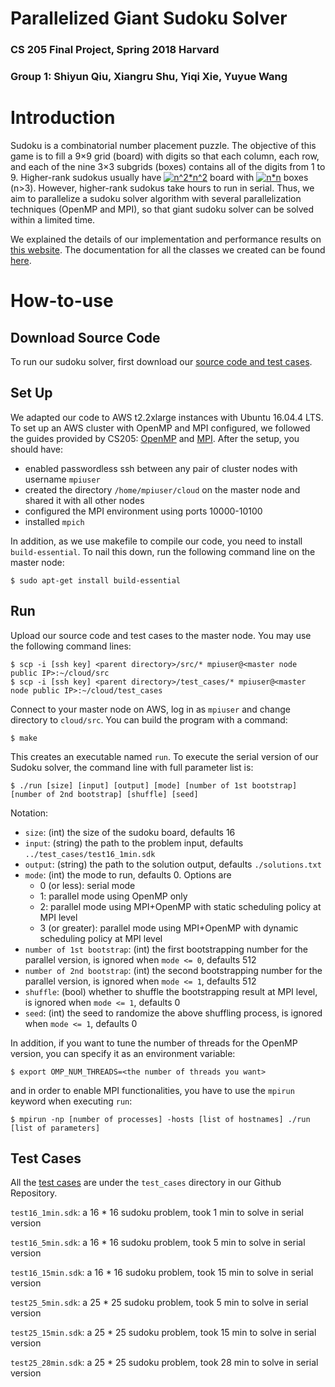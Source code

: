 # Parallelized Giant Sudoku Solver
### CS 205 Final Project, Spring 2018 Harvard 
### Group 1: Shiyun Qiu, Xiangru Shu, Yiqi Xie, Yuyue Wang

# Introduction

Sudoku is a combinatorial number placement puzzle. The objective of this game is to fill a 9×9 grid (board) with digits so that each column, each row, and each of the nine 3×3 subgrids (boxes) contains all of the digits from 1 to 9. Higher-rank sudokus usually have <a href="https://www.codecogs.com/eqnedit.php?latex=n^2*n^2" target="_blank"><img src="https://latex.codecogs.com/gif.latex?n^2*n^2" title="n^2*n^2" /></a> board with <a href="https://www.codecogs.com/eqnedit.php?latex=n*n" target="_blank"><img src="https://latex.codecogs.com/gif.latex?n*n" title="n*n" /></a> boxes (n>3). However, higher-rank sudokus take hours to run in serial. Thus, we aim to parallelize a sudoku solver algorithm with several parallelization techniques (OpenMP and MPI), so that giant sudoku solver can be solved within a limited time.

We explained the details of our implementation and performance results on [this website](https://clairewangyuyue.github.io/CS205_G1.github.io/). The documentation for all the classes we created can be found [here](https://clairewangyuyue.github.io/CS205_G1.github.io/documentation/annotated.html).

# How-to-use

## Download Source Code

To run our sudoku solver, first download our [source code and test cases](https://github.com/shiyunqiu/CS205_Sudoku).

## Set Up

We adapted our code to AWS t2.2xlarge instances with Ubuntu 16.04.4 LTS. To set up an AWS cluster with OpenMP and MPI configured, we followed the guides provided by CS205: [OpenMP](https://github.com/shiyunqiu/CS205_Sudoku/blob/master/documents/Harvard%20CS205%20-%20Spring%202018%20-%20Guide%20-%20Performance%20Optimization%20and%20OpenMP%20on%20AWS%20-%20v1.0.pdf) and [MPI](https://github.com/shiyunqiu/CS205_Sudoku/blob/master/documents/Harvard%20CS205%20-%20Spring%202018%20-%20Guide%20-%20MPI%20on%20AWS%20-%20v1.1.pdf). After the setup, you should have:

 - enabled passwordless ssh between any pair of cluster nodes with username `mpiuser`
 - created the directory `/home/mpiuser/cloud` on the master node and shared it with all other nodes
 - configured the MPI environment using ports 10000-10100
 - installed `mpich`

In addition, as we use makefile to compile our code, you need to install `build-essential`. To nail this down, run the following command line on the master node:

```
$ sudo apt-get install build-essential
```


## Run
 
Upload our source code and test cases to the master node. You may use the following command lines:

```
$ scp -i [ssh key] <parent directory>/src/* mpiuser@<master node public IP>:~/cloud/src
$ scp -i [ssh key] <parent directory>/test_cases/* mpiuser@<master node public IP>:~/cloud/test_cases
```

Connect to your master node on AWS, log in as `mpiuser` and change directory to `cloud/src`. You can build the program with a command:

```
$ make
```

This creates an executable named `run`. To execute the serial version of our Sudoku solver, the command line with full parameter list is:

```
$ ./run [size] [input] [output] [mode] [number of 1st bootstrap] [number of 2nd bootstrap] [shuffle] [seed]
```

Notation:
 - `size`: (int) the size of the sudoku board, defaults 16
 - `input`: (string) the path to the problem input, defaults `../test_cases/test16_1min.sdk`
 - `output`: (string) the path to the solution output, defaults `./solutions.txt`
 - `mode`: (int) the mode to run, defaults 0. Options are 
    - 0 (or less): serial mode
    - 1: parallel mode using OpenMP only
    - 2: parallel mode using MPI+OpenMP with static scheduling policy at MPI level
    - 3 (or greater): parallel mode using MPI+OpenMP with dynamic scheduling policy at MPI level
 - `number of 1st bootstrap`: (int) the first bootstrapping number for the parallel version, is ignored when `mode <= 0`, defaults 512
 - `number of 2nd bootstrap`: (int) the second bootstrapping number for the parallel version, is ignored when `mode <= 1`, defaults 512
 - `shuffle`: (bool) whether to shuffle the bootstrapping result at MPI level, is ignored when `mode <= 1`, defaults 0
 - `seed`: (int) the seed to randomize the above shuffling process, is ignored when `mode <= 1`, defaults 0

In addition, if you want to tune the number of threads for the OpenMP version, you can specify it as an environment variable:

```
$ export OMP_NUM_THREADS=<the number of threads you want>
```

and in order to enable MPI functionalities, you have to use the `mpirun` keyword when executing `run`:

```
$ mpirun -np [number of processes] -hosts [list of hostnames] ./run [list of parameters]
```

## Test Cases

All the [test cases](https://github.com/shiyunqiu/CS205_Sudoku/tree/master/test_cases) are under the `test_cases` directory in our Github Repository. 

`test16_1min.sdk`: a 16 * 16 sudoku problem, took 1 min to solve in serial version

`test16_5min.sdk`: a 16 * 16 sudoku problem, took 5 min to solve in serial version 

`test16_15min.sdk`: a 16 * 16 sudoku problem, took 15 min to solve in serial version

`test25_5min.sdk`: a 25 * 25 sudoku problem, took 5 min to solve in serial version 

`test25_15min.sdk`: a 25 * 25 sudoku problem, took 15 min to solve in serial version 

`test25_28min.sdk`: a 25 * 25 sudoku problem, took 28 min to solve in serial version

